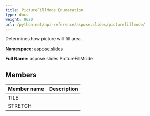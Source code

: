 ```yaml
---
title: PictureFillMode Enumeration
type: docs
weight: 9620
url: /python-net/api-reference/aspose.slides/picturefillmode/
---
```


Determines how picture will fill area.

**Namespace:** [aspose.slides](/slides/python-net/api-reference/aspose.slides/)

**Full Name:** aspose.slides.PictureFillMode



## **Members**
|**Member name**|**Description**|
| :- | :- |
|TILE||
|STRETCH||
